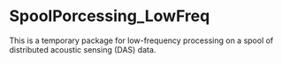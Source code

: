 # SpoolPorcessing_LowFreq
This is a temporary package for low-frequency processing on a spool of distributed acoustic sensing (DAS) data.
